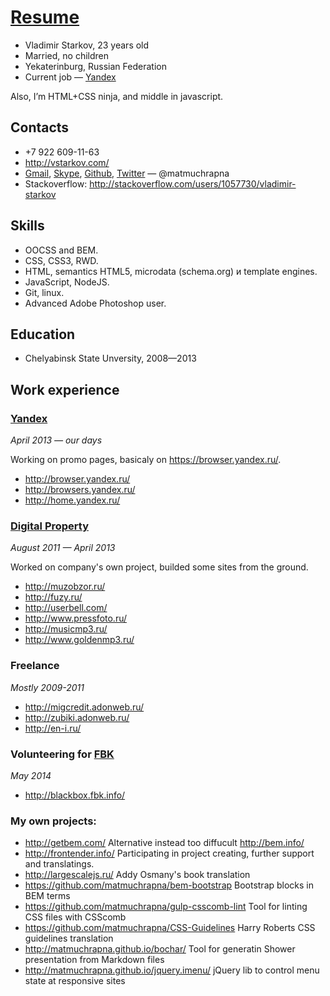 # [Resume](http://matmuchrapna.github.io/cv/)

* Vladimir Starkov, 23 years old
* Married, no children
* Yekaterinburg, Russian Federation
* Current job — [Yandex](https://yandex.com/)

Also, I’m HTML+CSS ninja, and middle in javascript.

## Contacts

* +7 922 609-11-63
* http://vstarkov.com/
* [Gmail](mailto:matmuchrapna@gmail.com), [Skype](skype:matmuchrapna?call), [Github](https://github.com/matmuchrapna), [Twitter](https://twitter.com/matmuchrapna) — @matmuchrapna
* Stackoverflow: http://stackoverflow.com/users/1057730/vladimir-starkov

## Skills

* OOCSS and BEM.
* CSS, CSS3, RWD.
* HTML, semantics HTML5, microdata (schema.org) и template engines.
* JavaScript, NodeJS.
* Git, linux.
* Advanced Adobe Photoshop user.

## Education

* Chelyabinsk State Unversity, 2008—2013

## Work experience

### [Yandex](https://yandex.com/)
*April 2013 — our days*

Working on promo pages, basicaly on https://browser.yandex.ru/.

* http://browser.yandex.ru/
* http://browsers.yandex.ru/
* http://home.yandex.ru/

### [Digital Property](http://digipro.ru/)
*August 2011 — April 2013*

Worked on company's own project, builded some sites from the ground.

* http://muzobzor.ru/
* http://fuzy.ru/
* http://userbell.com/
* http://www.pressfoto.ru/
* http://musicmp3.ru/
* http://www.goldenmp3.ru/

### Freelance
*Mostly 2009-2011*

* http://migcredit.adonweb.ru/
* http://zubiki.adonweb.ru/
* http://en-i.ru/

### Volunteering for [FBK](http://fbk.info/)
*May 2014*

* http://blackbox.fbk.info/

### My own projects:

* http://getbem.com/ Alternative instead too diffucult http://bem.info/
* http://frontender.info/ Participating in project creating, further support and translatings.
* http://largescalejs.ru/ Addy Osmany's book translation 
* https://github.com/matmuchrapna/bem-bootstrap Bootstrap blocks in BEM terms
* https://github.com/matmuchrapna/gulp-csscomb-lint Tool for linting CSS files with CSScomb
* https://github.com/matmuchrapna/CSS-Guidelines Harry Roberts CSS guidelines translation
* http://matmuchrapna.github.io/bochar/ Tool for generatin Shower presentation from Markdown files
* http://matmuchrapna.github.io/jquery.imenu/ jQuery lib to control menu state at responsive sites

